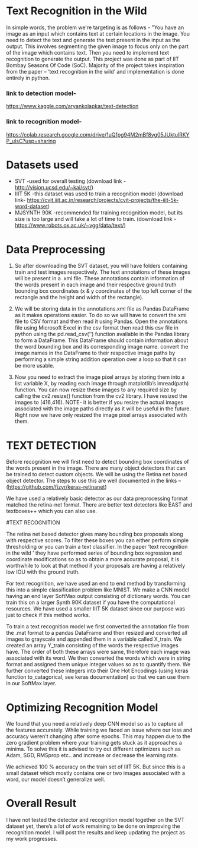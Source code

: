 # Text Recognition in the Wild

In simple words, the problem we're targeting is as follows - "You have an image as an input which contains text at certain locations in the image. You need to detect the text and generate the text present in the input as the output. This involves segmenting the given image to focus only on the part of the image which contains text. Then you need to implement text recognition to generate the output.
This project was done as part of IIT Bombay Seasons Of Code (SoC). Majority of the project takes inspiration from the paper – ‘text recognition in the wild’ and implementation is done entirely in python.

### link to detection model-
https://www.kaggle.com/aryankolapkar/text-detection
### link to recognition model-
https://colab.research.google.com/drive/1uQfpg94M2mBf8yg05JUktulRKYP_ulsC?usp=sharing

# Datasets used
*	SVT -used for overall testing   (download link - http://vision.ucsd.edu/~kai/svt/)
*	IIIT 5K -this dataset was used to train a recognition model  (download link- https://cvit.iiit.ac.in/research/projects/cvit-projects/the-iiit-5k-word-dataset)
*	MJSYNTH 90K -recommended for training recognition model, but its size is too large and will take a lot of time to train. (download link - https://www.robots.ox.ac.uk/~vgg/data/text/)

# Data Preprocessing
1.	So after downloading the SVT dataset, you will have folders containing train and test images respectively. The text annotations of these images will be present in a .xml file. These annotations contain information of the words present in each image and their respective ground truth bounding box coordinates (x & y coordinates of the top left corner of the rectangle and the height and width of the rectangle).

2.	We will be storing data in the annotations.xml file as Pandas DataFrame as it makes operations easier. To do so we will have to convert the xml file to CSV format and then read it using Pandas. Open the annotations file using Microsoft Excel in the csv format then read this csv file in python using the pd.read_csv(‘<file path>’) function available in the Pandas library to form a DataFrame. This DataFrame should contain information about the word bounding box and its corresponding image name. convert the image names in the DataFrame to their respective image paths by performing a simple string addition operation over a loop so that it can be more usable.

3.	Now you need to extract the image pixel arrays by storing them into a list variable X, by reading each image through matplotlib’s imread(path) function. You can now resize these images to any required size by calling the cv2.resize() function from the cv2 library. I have resized the images to (416,416). NOTE- it is better if you resize the actual images associated with the image paths directly as it will be useful in the future. Right now we have only resized the image pixel arrays associated with them.

# TEXT DETECTION

Before recognition we will first need to detect bounding box coordinates of the words present in the image. There are many object detectors that can be trained to detect custom objects. We will be using the Retina net based object detector. The steps to use this are well documented in the links – (https://github.com/fizyr/keras-retinanet) 

We have used a relatively basic detector as our data preprocessing format matched the retina-net format. There are better text detectors like EAST and textboxes++ which you can also use.

#TEXT RECOGNITION

 The retina net based detector gives many bounding box proposals along with respective scores. To filter these boxes you can either perform simple thresholding or you can train a text classifier. In the paper ‘text recognition in the wild ’ they have performed series of bounding box regression and coordinate modifications so as to obtain a more accurate proposal, it is worthwhile to look at that method if your proposals are having a relatively low IOU with the ground truth.

 For text recognition, we have used an end to end method by transforming this into a simple classification problem like MNIST.
 We make a CNN model having an end layer SoftMax output consisting of dictionary words. You can train this on a larger Synth 90K dataset if you have the computational resources. We have used a smaller IIIT 5K dataset since our purpose was just to check if this method works.

 To train a text recognition model we first converted the annotation file from the .mat format to a pandas DataFrame and then resized and converted all images to grayscale and appended them in a variable called X_train.
 We created an array Y_train consisting of the words the respective images have. The order of both these arrays were same, therefore each image was associated with its word. We then converted the words which were in string format and assigned them unique integer values so as to quantify them. We further converted these integers into their One Hot Encodings (using keras function to_catagorical, see keras documentation) so that we can use them in our SoftMax layer. 

# Optimizing Recognition Model

We found that you need a relatively deep CNN model so as to capture all the features accurately. While training we faced an issue where our loss and accuracy weren’t changing after some epochs. This may happen due to the zero gradient problem where your training gets stuck as it approaches a minima. To solve this it is advised to try out different optimizers such as Adam, SGD, RMSprop etc.. and increase or decrease the learning rate.

We achieved 100 % accuracy on the train set of IIIT 5K. But since this is a small dataset which mostly contains one or two images associated with a word, our model doesn’t generalize well.

# Overall Result

I have not tested the detector and recognition model together on the SVT dataset yet, there’s a lot of work remaining to be done on improving the recognition model. I will post the results and keep updating the project as my work progresses.


